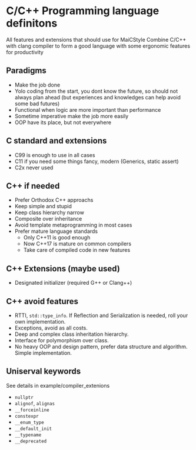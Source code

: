 # C/C++ Programming language definitons
All features and extensions that should use for MaiCStyle
Combine C/C++ with clang compiler to form a good language with some ergonomic features for productivity

## Paradigms
- Make the job done
- Yolo coding from the start, you dont know the future, so should not always plan ahead (but experiences and knowledges can help avoid some bad futures)
- Functional when logic are more important than performance
- Sometime imperative make the job more easily
- OOP have its place, but not everywhere


## C standard and extensions
- C99 is enough to use in all cases
- C11 if you need some things fancy, modern (Generics, static assert)
- C2x never used


## C++ if needed
- Prefer Orthodox C++ approachs
- Keep simple and stupid
- Keep class hierarchy narrow
- Composite over inheritance
- Avoid template metaprogramming in most cases
- Prefer mature language standards
    - Only C++11 is good enough
    - Now C++17 is mature on common compilers
    - Take care of compiled code in new features


## C++ Extensions (maybe used)
- Designated initializer (required G++ or Clang++)


## C++ avoid features
- RTTI, `std::type_info`. If Reflection and Serialization is needed, roll your own implementation.
- Exceptions, avoid as all costs.
- Deep and complex class inheritation hierarchy.
- Interface for polymorphism over class.
- No heavy OOP and design pattern, prefer data structure and algorithm. Simple implementation.


## Uniserval keywords
See details in example/compiler_extenions
- `nullptr`
- `alignof`, `alignas`
- `__forceinline`
- `constexpr`
- `__enum_type`
- `__default_init`
- `__typename`
- `__deprecated`
